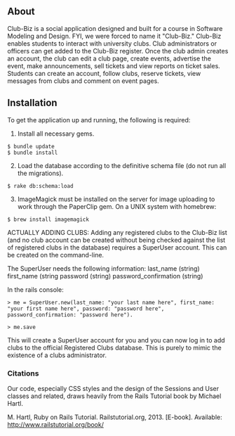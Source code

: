 ## About

Club-Biz is a social application designed and built for a course in Software Modeling and Design. FYI, we were forced to name it "Club-Biz." Club-Biz enables students to interact with university clubs. Club administrators or officers can get added to the Club-Biz register. Once the club admin creates an account, the club can edit a club page, create events, advertise the event, make announcements, sell tickets and view reports on ticket sales. Students can create an account, follow clubs, reserve tickets, view messages from clubs and comment on event pages.

## Installation

To get the application up and running, the following is required:

1. Install all necessary gems.
```
$ bundle update
$ bundle install 
```

2. Load the database according to the definitive schema file (do not run all the migrations).
```
$ rake db:schema:load
```

3. ImageMagick must be installed on the server for image uploading to work through the PaperClip gem. On a UNIX system with homebrew: 
```
$ brew install imagemagick
```

ACTUALLY ADDING CLUBS: Adding any registered clubs to the Club-Biz list (and no club account can be created without being checked against the list of registered clubs in the database) requires a SuperUser account. This can be created on the command-line.

The SuperUser needs the following information: 
last_name (string)
first_name (string
password (string)
password_confirmation (string)

In the rails console:
```
> me = SuperUser.new(last_name: "your last name here", first_name: "your first name here", password: "password here", password_confirmation: "password here").

> me.save
```

This will create a SuperUser account for you and you can now log in to add clubs to the official Registered Clubs database. This is purely to mimic the existence of a clubs administrator.

### Citations

Our code, especially CSS styles and the design of the Sessions and User classes and related, draws heavily from the Rails Tutorial book by Michael Hartl.

M. Hartl, Ruby on Rails Tutorial. Railstutorial.org, 2013. [E-book]. Available:
http://www.railstutorial.org/book/
